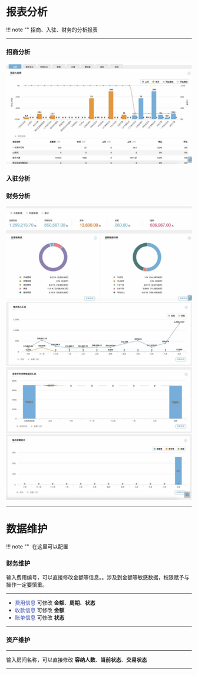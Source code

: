 # **报表分析**
!!! note ""
    招商、入驻、财务的分析报表
***

### **招商分析**
![](pic/080_001.jpg)



### **入驻分析**


### **财务分析**
![](pic/080_002.jpg)
![](pic/080_003.jpg)
![](pic/080_004.jpg)
![](pic/080_005.jpg)

***

# 数据维护
!!! note ""
​    在这里可以配置


### **财务维护**
输入费用编号，可以直接修改金额等信息。。涉及到金额等敏感数据，权限赋予与操作一定要慎重。

***

- <font color=#3F51B5>费用信息</font> 
 可修改 **金额**、**周期**、**状态**
- <font color=#3F51B5>收款信息</font>
 可修改 **金额**
- <font color=#3F51B5>账单信息</font>
 可修改 **状态**

***

### **资产维护**

***

输入房间名称，可以直接修改 **容纳人数**、**当前状态**、**交易状态**

***

